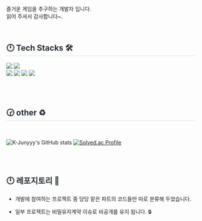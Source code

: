 즐거운 게임을 추구하는 개발자 입니다.   
읽어 주셔서 감사합니다~.


 <br>
 <div style="text-align: left;">
    <h2 style="border-bottom: 1px solid #d8dee4; color: #282d33;"> 🕛 Tech Stacks 🛠️ </h2>
    <div style="margin: ; text-align: left;" "text-align: left;">
     <div>
          <img src="https://img.shields.io/badge/unity-20232a.svg?style=for-the-badge&logo=unity&logoColor=white" />
          <img src="https://img.shields.io/badge/C-20232a.svg?style=for-the-badge&logo=C&logoColor=white" />
     </div>
     <div>
          <img src="https://img.shields.io/badge/Git-F05032?style=for-the-badge&logo=Git&logoColor=white">
          <img src="https://img.shields.io/badge/Github-181717?style=for-the-badge&logo=Github&logoColor=white">
          <img src="https://img.shields.io/badge/Gulp-CF4647?style=for-the-badge&logo=Gulp&logoColor=white">
          <img src="https://img.shields.io/badge/Fork-CF4247?style=for-the-badge&logo=Fork&logoColor=white">
     </div>
    </div>
   
  <br>
  <br>
  <br>
  
 <h2 style="border-bottom: 1px solid #d8dee4; color: #282d33;"> 🕝 other ♻️ </h2> <br> 
 
![K-Junyyy's GitHub stats](https://github-readme-stats.vercel.app/api?username=MON1187&show_icons=true&theme=tokyonight)
[![Solved.ac Profile](http://mazassumnida.wtf/api/v2/generate_badge?boj=cleans77)](https://solved.ac/cleans77/)


<br>
<br>
<h2 style="border-bottom: 1px; color: #282d33;"> 🕛 레포지토리 📃 </h2>

* 개발에 참여하는 프로젝트 중 당당 맡은 파트의 코드들만 따로 분류해 두었습니다.   <br> 
  
* 일부 프로젝트는 비밀유지계약 이슈로 비공개를 유지 됩니다. 🔒
